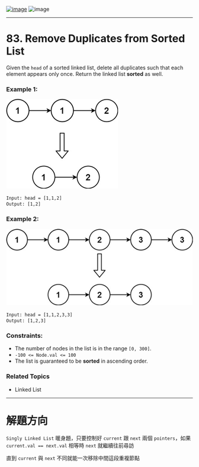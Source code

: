 [![image](https://img.shields.io/badge/Leetcode-Link-blue?logo=leetcode)](https://leetcode.com/problems/remove-duplicates-from-sorted-list/)
![image](https://img.shields.io/badge/Difficulty-Easy-green)

---

# 83. Remove Duplicates from Sorted List

Given the `head` of a sorted linked list, delete all duplicates such that each element appears only once. Return the linked list **sorted** as well.

### Example 1:

![image](./image/list1.jpeg)

```
Input: head = [1,1,2]
Output: [1,2]
```

### Example 2:

![image](./image/list2.jpeg)

```
Input: head = [1,1,2,3,3]
Output: [1,2,3]
```

### Constraints:

- The number of nodes in the list is in the range `[0, 300]`.
- `-100 <= Node.val <= 100`
- The list is guaranteed to be **sorted** in ascending order.

### Related Topics

- Linked List
  
---

# 解題方向

`Singly Linked List` 暖身題，只要控制好 `current` 跟 `next` 兩個 `pointers`，如果 `current.val == next.val` 相等時 `next` 就繼續往前尋訪

直到 `current` 與 `next` 不同就能一次移除中間這段重複節點
